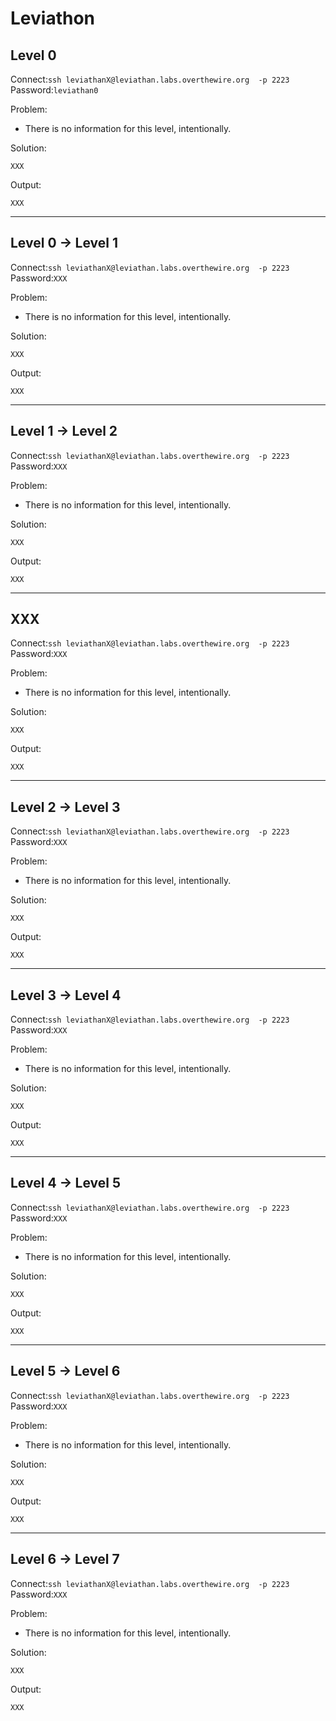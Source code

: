 # Leviathon

##  Level 0
Connect:```ssh leviathanX@leviathan.labs.overthewire.org  -p 2223```      
Password:```leviathan0```

Problem:
- There is no information for this level, intentionally.

Solution:
```
XXX
```

Output:
```
XXX
```


---


##  Level 0 → Level 1
Connect:```ssh leviathanX@leviathan.labs.overthewire.org  -p 2223```      
Password:```XXX```

Problem:
- There is no information for this level, intentionally.

Solution:
```
XXX
```

Output:
```
XXX
```


---


##  Level 1 → Level 2
Connect:```ssh leviathanX@leviathan.labs.overthewire.org  -p 2223```      
Password:```XXX```

Problem:
- There is no information for this level, intentionally.

Solution:
```
XXX
```

Output:
```
XXX
```


---


##  XXX
Connect:```ssh leviathanX@leviathan.labs.overthewire.org  -p 2223```      
Password:```XXX```

Problem:
- There is no information for this level, intentionally.

Solution:
```
XXX
```

Output:
```
XXX
```


---


##  Level 2 → Level 3
Connect:```ssh leviathanX@leviathan.labs.overthewire.org  -p 2223```      
Password:```XXX```

Problem:
- There is no information for this level, intentionally.

Solution:
```
XXX
```

Output:
```
XXX
```


---


##  Level 3 → Level 4
Connect:```ssh leviathanX@leviathan.labs.overthewire.org  -p 2223```      
Password:```XXX```

Problem:
- There is no information for this level, intentionally.

Solution:
```
XXX
```

Output:
```
XXX
```


---


##  Level 4 → Level 5
Connect:```ssh leviathanX@leviathan.labs.overthewire.org  -p 2223```      
Password:```XXX```

Problem:
- There is no information for this level, intentionally.

Solution:
```
XXX
```

Output:
```
XXX
```


---


##  Level 5 → Level 6
Connect:```ssh leviathanX@leviathan.labs.overthewire.org  -p 2223```      
Password:```XXX```

Problem:
- There is no information for this level, intentionally.

Solution:
```
XXX
```

Output:
```
XXX
```


---


##  Level 6 → Level 7
Connect:```ssh leviathanX@leviathan.labs.overthewire.org  -p 2223```      
Password:```XXX```

Problem:
- There is no information for this level, intentionally.

Solution:
```
XXX
```

Output:
```
XXX
```



